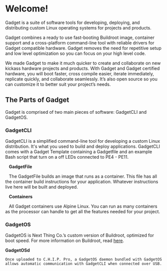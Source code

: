 # Welcome!

Gadget is a suite of software tools for developing, deploying, and distributing custom Linux operating systems for projects and products.

Gadget combines a ready to use fast-booting Buildroot image, container support and a cross-platform command-line tool with reliable drivers for Gadget compatible hardware. Gadget removes the need for repetitive setup and low level optimization so you can focus on your high level code. 

We made Gadget to make it much quicker to create and collaborate on new kickass hardware projects and products. With Gadget and Gadget certified hardware, you will boot faster, cross compile easier, iterate immediately, replicate quickly, and collaborate seamlessly. It’s also open source so you can customize it to better suit your project’s needs.

## The Parts of Gadget 

Gadget is comprised of two main pieces of software: GadgetCLI and GadgetOS. 

### GadgetCLI

GadgetCLI is a simplified command-line tool for developing a custom Linux distribution. It's what you used to build and deploy applications. GadgetCLI comes with a Gadget Template containing a Gadgetfile and an example Bash script that turn on a off LEDs connected to PE4 - PE11.

&nbsp;&nbsp;&nbsp;**GadgetFile**

&nbsp;&nbsp;&nbsp;The GadgetFile builds an image that runs as a container. This file has all the container build instructions for your application. Whatever instructions live here will be built and deployed. 
     
&nbsp;&nbsp;&nbsp;**Containers**
     
&nbsp;&nbsp;&nbsp;All Gadget containers use Alpine Linux. You can run as many containers as the processor can handle to get all the features needed for your project. 

### GadgetOS

GadgetOS is Next Thing Co.’s custom version of Buildroot, optimized for boot speed. For more information on Buildroot, read [here](https://buildroot.org/). 

**GadgetOSd**

	Once uploaded to C.H.I.P. Pro, a GadgetOS daemon bundled with GadgetOS allows automatic communication with GadgetCLI when connected over USB. 

